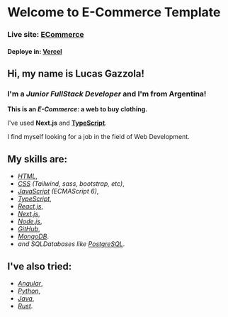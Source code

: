 # Welcome to E-Commerce Template

### Live site: [ECommerce](https://lucas-ecommerce.vercel.app/)

#### Deploye in: [Vercel](https://vercel.com/)

## Hi, my name is Lucas Gazzola!

### I'm a _Junior FullStack Developer_ and I'm from Argentina!

**This is an _E-Commerce_: a web to buy clothing.**

I've used **Next.js** and [**TypeScript**](https://www.typescriptlang.org/).

I find myself looking for a job in the field of Web Development.

## My skills are:

- _[HTML](https://developer.mozilla.org/es/docs/Web/HTML)_,
- _[CSS](https://developer.mozilla.org/es/docs/Web/CSS) (Tailwind, sass, bootstrap, etc)_,
- _[JavaScript](https://www.javascript.com/) (ECMAScript 6)_,
- _[TypeScript](https://www.typescriptlang.org/)_,
- _[React.js](https://es.reactjs.org/)_,
- _[Next.js](https://nextjs.org/)_,
- _[Node.js](https://nodejs.org/)_,
- _[GitHub](https://github.com/)_,
- _[MongoDB](https://www.mongodb.com/)_.
- _and SQLDatabases like [PostgreSQL](https://www.postgresql.org/)_.

## I've also tried:

- _[Angular](https://angularjs.org/)_,
- _[Python](https://www.python.org/)_,
- _[Java](https://www.java.com/)_,
- _[Rust](https://www.rust-lang.org/)_.

